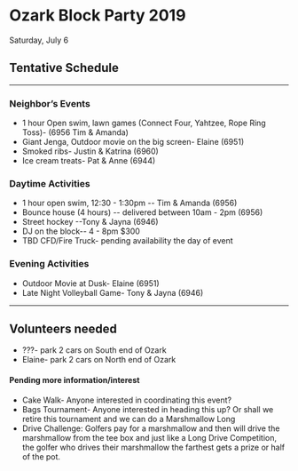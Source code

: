 # Ozark Block Party 2019
Saturday, July 6
## Tentative Schedule 
-----
<div style="text-align:left">

### Neighbor’s Events
* 1 hour Open swim, lawn games (Connect Four, Yahtzee, Rope Ring Toss)- (6956 Tim & Amanda)
* Giant Jenga, Outdoor movie on the big screen- Elaine (6951)
* Smoked ribs- Justin & Katrina (6960)
* Ice cream treats- Pat & Anne (6944)

### Daytime Activities
* 1 hour open swim, 12:30 - 1:30pm -- Tim & Amanda (6956)
* Bounce house (4 hours) -- delivered between 10am - 2pm (6956)
* Street hockey --Tony & Jayna (6946)
* DJ on the block-- 4 - 8pm $300
* TBD CFD/Fire Truck- pending availability the day of event	

### Evening Activities
* Outdoor Movie at Dusk- Elaine (6951)
* Late Night Volleyball Game- Tony & Jayna (6946)

-------

## Volunteers needed
* ???- park 2 cars on South end of Ozark
* Elaine- park 2 cars on North end of Ozark

#### Pending more information/interest
* Cake Walk- Anyone interested in coordinating this event? 
* Bags Tournament- Anyone interested in heading this up? Or shall we retire this tournament and we can do a Marshmallow Long 
* Drive Challenge: Golfers pay for a marshmallow and then will drive the marshmallow from the tee box and just like a Long Drive Competition, the golfer who drives their marshmallow the farthest gets a prize or half of the pot.

</div>
